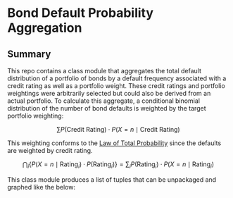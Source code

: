 # Bond Default Probability Aggregation
## Summary
This repo contains a class module that aggregates the total default distribution of a portfolio of bonds by a default frequency associated with a credit rating as well as a portfolio weight. These credit ratings and portfolio weightings were arbitrarily selected but could also be derived from an actual portfolio. To calculate this aggregate, a conditional binomial distribution of the number of bond defaults is weighted by the target portfolio weighting:

$$
\sum P(\text{Credit Rating}) \cdot P(X = n \mid \text{Credit Rating})
$$

This weighting conforms to the [Law of Total Probability](https://en.wikipedia.org/wiki/Law_of_total_probability) since the defaults are weighted by credit rating.

$$
\bigcap_{i} \left\{ P(X = n \mid \text{Rating}_i) \cdot P(\text{Rating}_i) \right\}
= \sum_{i} P(\text{Rating}_i) \cdot P(X = n \mid \text{Rating}_i)
$$

This class module produces a list of tuples that can be unpackaged and graphed like the below:
